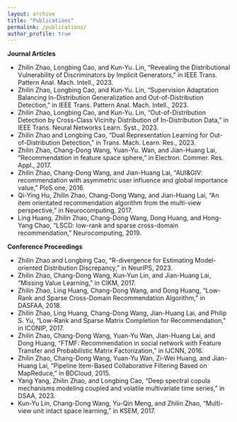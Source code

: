 ```yaml
---
layout: archive
title: "Publications"
permalink: /publications/
author_profile: true
---
```


**Journal Articles**
* Zhilin Zhao, Longbing Cao, and Kun-Yu. Lin, “Revealing the Distributional Vulnerability of Discriminators by Implicit Generators,” in IEEE Trans. Pattern Anal. Mach. Intell., 2023.
* Zhilin Zhao, Longbing Cao, and Kun-Yu. Lin,  “Supervision Adaptation Balancing In-Distribution Generalization and Out-of-Distribution Detection,” in IEEE Trans. Pattern Anal. Mach. Intell., 2023.
* Zhilin Zhao, Longbing Cao, and Kun-Yu. Lin,  “Out-of-Distribution Detection by Cross-Class Vicinity Distribution of In-Distribution Data,” in IEEE Trans. Neural Networks Learn. Syst., 2023.
* Zhilin Zhao and Longbing Cao, “Dual Representation Learning for Out-of-Distribution Detection,” in Trans. Mach. Learn. Res., 2023.
* Zhilin Zhao, Chang-Dong Wang, Yuan-Yu. Wan, and Jian-Huang Lai, “Recommendation in feature space sphere,” in Electron. Commer. Res. Appl., 2017.
* Zhilin Zhao, Chang-Dong Wang, and Jian-Huang Lai, “AUI&GIV: recommendation with asymmetric user influence and global importance value,” PloS one, 2016.
* Qi-Ying Hu, Zhilin Zhao, Chang-Dong Wang, and Jian-Huang Lai, “An item orientated recommendation algorithm from the multi-view perspective,” in Neurocomputing, 2017.
* Ling Huang, Zhilin Zhao, Chang-Dong Wang, Dong Huang, and Hong-Yang Chao, “LSCD: low-rank and sparse cross-domain recommendation,” Neurocomputing, 2019.

**Conference Proceedings**
* Zhilin Zhao and Longbing Cao, “R-divergence for Estimating Model-oriented Distribution Discrepancy,” in NeurIPS, 2023.
* Zhilin Zhao, Chang-Dong Wang, Kun-Yun Lin, and Jian-Huang Lai, “Missing Value Learning,” in CIKM, 2017.
* Zhilin Zhao, Ling Huang, Chang-Dong Wang, and Dong Huang, “Low-Rank and Sparse Cross-Domain Recommendation Algorithm,” in DASFAA, 2018.
* Zhilin Zhao, Ling Huang, Chang-Dong Wang, Jian-Huang Lai, and Philip S. Yu, “Low-Rank and Sparse Matrix Completion for Recommendation,” in ICONIP, 2017.
* Zhilin Zhao, Chang-Dong Wang, Yuan-Yu Wan, Jian-Huang Lai, and Dong Huang, “FTMF: Recommendation in social network with Feature Transfer and Probabilistic Matrix Factorization,” in ĲCNN, 2016.
* Zhilin Zhao, Chang-Dong Wang, Yuan-Yu Wan, Zi-Wei Huang, and Jian-Huang Lai, “Pipeline Item-Based Collaborative Filtering Based on MapReduce,” in BDCloud, 2015.
* Yang Yang, Zhilin Zhao, and Longbing Cao, “Deep spectral copula mechanisms modeling coupled and volatile multivariate time series,” in DSAA, 2023.
* Kun-Yu Lin, Chang-Dong Wang, Yu-Qin Meng, and Zhilin Zhao, “Multi-view unit intact space learning,” in KSEM, 2017.



